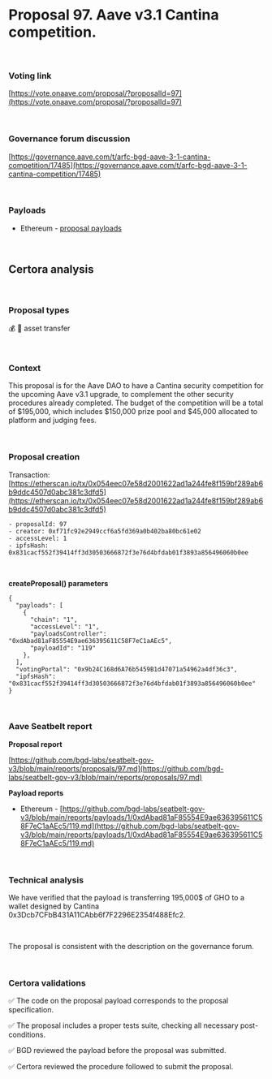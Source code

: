 # Proposal 97. Aave v3.1 Cantina competition.

<br>

### Voting link

[https://vote.onaave.com/proposal/?proposalId=97](https://vote.onaave.com/proposal/?proposalId=97)

<br>

### Governance forum discussion

[https://governance.aave.com/t/arfc-bgd-aave-3-1-cantina-competition/17485](https://governance.aave.com/t/arfc-bgd-aave-3-1-cantina-competition/17485)

<br>

### Payloads

* Ethereum - [proposal payloads](https://etherscan.io/address/0x723E0347a832772a413FecC989F92a26c42f4A77#code#F1#L1)

<br>

## Certora analysis

<br>

### Proposal types

:moneybag: :receipt: asset transfer

<br>

### Context

This proposal is for the Aave DAO to have a Cantina security competition for the upcoming Aave v3.1 upgrade, to complement the other security procedures already completed. The budget of the competition will be a total of $195,000, which includes $150,000 prize pool and $45,000 allocated to platform and judging fees.

<br>

### Proposal creation

Transaction: [https://etherscan.io/tx/0x054eec07e58d2001622ad1a244fe8f159bf289ab6b9ddc4507d0abc381c3dfd5](https://etherscan.io/tx/0x054eec07e58d2001622ad1a244fe8f159bf289ab6b9ddc4507d0abc381c3dfd5)

```
- proposalId: 97
- creator: 0xf71fc92e2949ccf6a5fd369a0b402ba80bc61e02
- accessLevel: 1
- ipfsHash: 0x831cacf552f39414ff3d30503666872f3e76d4bfdab01f3893a856496060b0ee
```

<br>

**createProposal() parameters**

```
{
  "payloads": [ 
    { 
      "chain": "1", 
      "accessLevel": "1", 
      "payloadsController": "0xdAbad81aF85554E9ae636395611C58F7eC1aAEc5", 
      "payloadId": "119" 
    }, 
  ], 
  "votingPortal": "0x9b24C168d6A76b5459B1d47071a54962a4df36c3", 
  "ipfsHash": "0x831cacf552f39414ff3d30503666872f3e76d4bfdab01f3893a856496060b0ee" 
}
```

<br>

### Aave Seatbelt report

**Proposal report**

[https://github.com/bgd-labs/seatbelt-gov-v3/blob/main/reports/proposals/97.md](https://github.com/bgd-labs/seatbelt-gov-v3/blob/main/reports/proposals/97.md)

**Payload reports**

* Ethereum - [https://github.com/bgd-labs/seatbelt-gov-v3/blob/main/reports/payloads/1/0xdAbad81aF85554E9ae636395611C58F7eC1aAEc5/119.md](https://github.com/bgd-labs/seatbelt-gov-v3/blob/main/reports/payloads/1/0xdAbad81aF85554E9ae636395611C58F7eC1aAEc5/119.md)

<br>

### Technical analysis

We have verified that the payload is transferring 195,000$ of GHO to a wallet designed by Cantina 0x3Dcb7CFbB431A11CAbb6f7F2296E2354f488Efc2.

<br>

The proposal is consistent with the description on the governance forum.

<br>

### Certora validations

:white_check_mark: The code on the proposal payload corresponds to the proposal specification.

:white_check_mark: The proposal includes a proper tests suite, checking all necessary post-conditions. 

:white_check_mark: BGD reviewed the payload before the proposal was submitted. 

:white_check_mark: Certora reviewed the procedure followed to submit the proposal.

